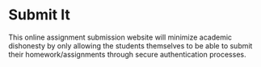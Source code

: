 # Submit It
This online assignment submission website will minimize academic dishonesty by only allowing
the students themselves to be able to submit their homework/assignments through secure
authentication processes.